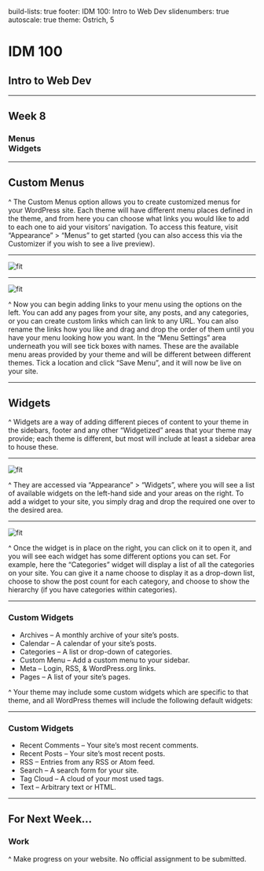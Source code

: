 build-lists: true
footer: IDM 100: Intro to Web Dev
slidenumbers: true
autoscale: true
theme: Ostrich, 5

# IDM 100
## Intro to Web Dev

---

## Week 8

### Menus<br>Widgets

---

## Custom Menus

^ The Custom Menus option allows you to create customized menus for your WordPress site. Each theme will have different menu places defined in the theme, and from here you can choose what links you would like to add to each one to aid your visitors’ navigation. To access this feature, visit “Appearance” > “Menus” to get started (you can also access this via the Customizer if you wish to see a live preview).

---

![fit](http://digm.drexel.edu/crs/IDM100/presentations/images/07-wordpress-menus-widgets.003.jpg)

---

![fit](http://digm.drexel.edu/crs/IDM100/presentations/images/07-wordpress-menus-widgets.004.jpg)

^ Now you can begin adding links to your menu using the options on the left. You can add any pages from your site, any posts, and any categories, or you can create custom links which can link to any URL. You can also rename the links how you like and drag and drop the order of them until you have your menu looking how you want. In the “Menu Settings” area underneath you will see tick boxes with names. These are the available menu areas provided by your theme and will be different between different themes. Tick a location and click “Save Menu”, and it will now be live on your site.

---

## Widgets

^ Widgets are a way of adding different pieces of content to your theme in the sidebars, footer and any other “Widgetized” areas that your theme may provide; each theme is different, but most will include at least a sidebar area to house these.

---

![fit](http://digm.drexel.edu/crs/IDM100/presentations/images/07-wordpress-menus-widgets.006.jpg)

^ They are accessed via “Appearance” > “Widgets”, where you will see a list of available widgets on the left-hand side and your areas on the right. To add a widget to your site, you simply drag and drop the required one over to the desired area.

---

![fit](http://digm.drexel.edu/crs/IDM100/presentations/images/07-wordpress-menus-widgets.007.jpg)

^ Once the widget is in place on the right, you can click on it to open it, and you will see each widget has some different options you can set. For example, here the “Categories” widget will display a list of all the categories on your site. You can give it a name choose to display it as a drop-down list, choose to show the post count for each category, and choose to show the hierarchy (if you have categories within categories).

---

### Custom Widgets

- Archives – A monthly archive of your site’s posts.
- Calendar – A calendar of your site’s posts.
- Categories – A list or drop-down of categories.
- Custom Menu – Add a custom menu to your sidebar.
- Meta – Login, RSS, & WordPress.org links.
- Pages – A list of your site’s pages.

^ Your theme may include some custom widgets which are specific to that theme, and all WordPress themes will include the following default widgets:

---

### Custom Widgets

- Recent Comments – Your site’s most recent comments.
- Recent Posts – Your site’s most recent posts.
- RSS – Entries from any RSS or Atom feed.
- Search – A search form for your site.
- Tag Cloud – A cloud of your most used tags.
- Text – Arbitrary text or HTML.

---

## For Next Week...

### Work

^ Make progress on your website. No official assignment to be submitted.
